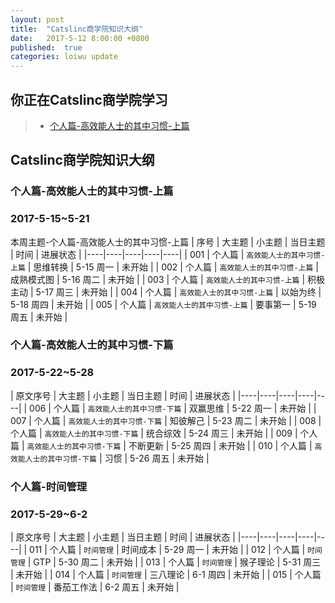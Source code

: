 ```yaml
---
layout: post
title:  "Catslinc商学院知识大纲"
date:   2017-5-12 8:00:00 +0800
published:  true
categories: loiwu update
---
```


## 你正在Catslinc商学院学习 ##

> * [个人篇-高效能人士的其中习惯-上篇](#本周主题-个人篇-高效能人士的其中习惯-上篇)

## Catslinc商学院知识大纲 ##

### 个人篇-高效能人士的其中习惯-上篇 ###
### 2017-5-15~5-21 ###
<span id="个人篇-高效能人士的其中习惯-上篇">本周主题-个人篇-高效能人士的其中习惯-上篇</span>
| 序号 | 大主题 | 小主题 | 当日主题 | 时间 | 进展状态 |
|----|----|----|----|----|
| 001 | 个人篇 | `高效能人士的其中习惯-上篇` | 思维转换 | 5-15 周一 | 未开始 |
| 002 | 个人篇 | `高效能人士的其中习惯-上篇` | 成熟模式图 | 5-16 周二 | 未开始 |
| 003 | 个人篇 | `高效能人士的其中习惯-上篇` | 积极主动 | 5-17 周三 | 未开始 |
| 004 | 个人篇 | `高效能人士的其中习惯-上篇` | 以始为终 | 5-18 周四 | 未开始 |
| 005 | 个人篇 | `高效能人士的其中习惯-上篇` | 要事第一 | 5-19 周五 | 未开始 |

### 个人篇-高效能人士的其中习惯-下篇 ###
### 2017-5-22~5-28 ###
| 原文序号 | 大主题 | 小主题 | 当日主题 | 时间 | 进展状态 |
|----|----|----|----|----|
| 006 | 个人篇 | `高效能人士的其中习惯-下篇` | 双赢思维 | 5-22 周一 | 未开始 |
| 007 | 个人篇 | `高效能人士的其中习惯-下篇` | 知彼解己 | 5-23 周二 | 未开始 |
| 008 | 个人篇 | `高效能人士的其中习惯-下篇` | 统合综效 | 5-24 周三 | 未开始 |
| 009 | 个人篇 | `高效能人士的其中习惯-下篇` | 不断更新 | 5-25 周四 | 未开始 |
| 010 | 个人篇 | `高效能人士的其中习惯-下篇` | 习惯 | 5-26 周五 | 未开始 |

### 个人篇-时间管理 ###
### 2017-5-29~6-2 ###
| 原文序号 | 大主题 | 小主题 | 当日主题 | 时间 | 进展状态 |
|----|----|----|----|----|
| 011 | 个人篇 | `时间管理` | 时间成本 | 5-29 周一 | 未开始 |
| 012 | 个人篇 | `时间管理` | GTP | 5-30 周二 | 未开始 |
| 013 | 个人篇 | `时间管理` | 猴子理论 | 5-31 周三 | 未开始 |
| 014 | 个人篇 | `时间管理` | 三八理论 | 6-1 周四 | 未开始 |
| 015 | 个人篇 | `时间管理` | 番茄工作法 | 6-2 周五 | 未开始 |
